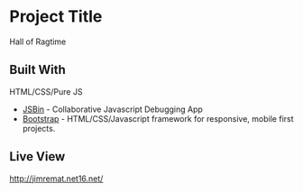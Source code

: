 # Project Title
Hall of Ragtime

## Built With

HTML/CSS/Pure JS
* [JSBin](https://jsbin.com) - Collaborative Javascript Debugging App
* [Bootstrap](http://getbootstrap.com/) - HTML/CSS/Javascript framework for responsive, mobile first projects.


## Live View
http://jimremat.net16.net/


